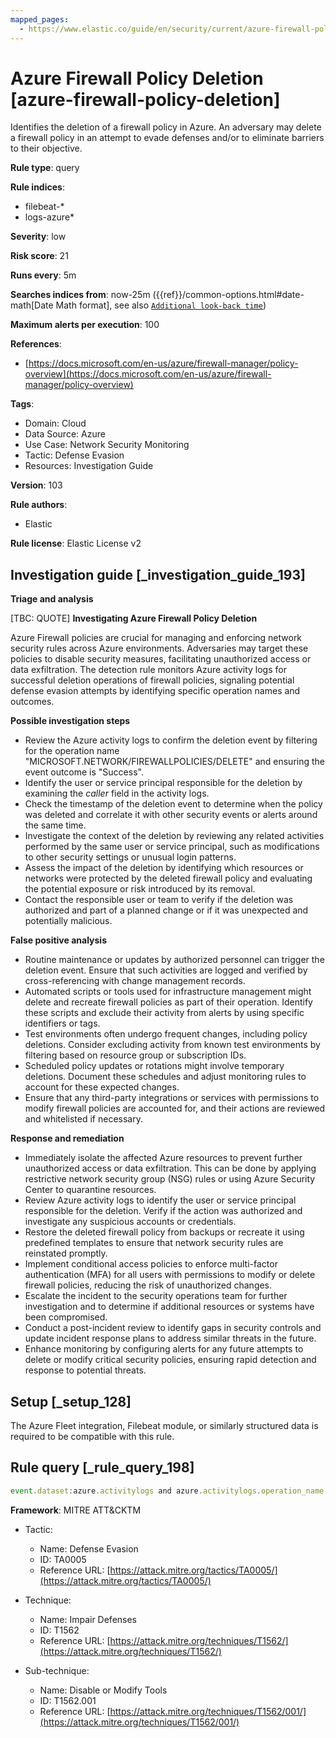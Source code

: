 ```yaml
---
mapped_pages:
  - https://www.elastic.co/guide/en/security/current/azure-firewall-policy-deletion.html
---
```


# Azure Firewall Policy Deletion [azure-firewall-policy-deletion]

Identifies the deletion of a firewall policy in Azure. An adversary may delete a firewall policy in an attempt to evade defenses and/or to eliminate barriers to their objective.

**Rule type**: query

**Rule indices**:

* filebeat-*
* logs-azure*

**Severity**: low

**Risk score**: 21

**Runs every**: 5m

**Searches indices from**: now-25m ({{ref}}/common-options.html#date-math[Date Math format], see also [`Additional look-back time`](docs-content://solutions/security/detect-and-alert/create-detection-rule.md#rule-schedule))

**Maximum alerts per execution**: 100

**References**:

* [https://docs.microsoft.com/en-us/azure/firewall-manager/policy-overview](https://docs.microsoft.com/en-us/azure/firewall-manager/policy-overview)

**Tags**:

* Domain: Cloud
* Data Source: Azure
* Use Case: Network Security Monitoring
* Tactic: Defense Evasion
* Resources: Investigation Guide

**Version**: 103

**Rule authors**:

* Elastic

**Rule license**: Elastic License v2

## Investigation guide [_investigation_guide_193]

**Triage and analysis**

[TBC: QUOTE]
**Investigating Azure Firewall Policy Deletion**

Azure Firewall policies are crucial for managing and enforcing network security rules across Azure environments. Adversaries may target these policies to disable security measures, facilitating unauthorized access or data exfiltration. The detection rule monitors Azure activity logs for successful deletion operations of firewall policies, signaling potential defense evasion attempts by identifying specific operation names and outcomes.

**Possible investigation steps**

* Review the Azure activity logs to confirm the deletion event by filtering for the operation name "MICROSOFT.NETWORK/FIREWALLPOLICIES/DELETE" and ensuring the event outcome is "Success".
* Identify the user or service principal responsible for the deletion by examining the *caller* field in the activity logs.
* Check the timestamp of the deletion event to determine when the policy was deleted and correlate it with other security events or alerts around the same time.
* Investigate the context of the deletion by reviewing any related activities performed by the same user or service principal, such as modifications to other security settings or unusual login patterns.
* Assess the impact of the deletion by identifying which resources or networks were protected by the deleted firewall policy and evaluating the potential exposure or risk introduced by its removal.
* Contact the responsible user or team to verify if the deletion was authorized and part of a planned change or if it was unexpected and potentially malicious.

**False positive analysis**

* Routine maintenance or updates by authorized personnel can trigger the deletion event. Ensure that such activities are logged and verified by cross-referencing with change management records.
* Automated scripts or tools used for infrastructure management might delete and recreate firewall policies as part of their operation. Identify these scripts and exclude their activity from alerts by using specific identifiers or tags.
* Test environments often undergo frequent changes, including policy deletions. Consider excluding activity from known test environments by filtering based on resource group or subscription IDs.
* Scheduled policy updates or rotations might involve temporary deletions. Document these schedules and adjust monitoring rules to account for these expected changes.
* Ensure that any third-party integrations or services with permissions to modify firewall policies are accounted for, and their actions are reviewed and whitelisted if necessary.

**Response and remediation**

* Immediately isolate the affected Azure resources to prevent further unauthorized access or data exfiltration. This can be done by applying restrictive network security group (NSG) rules or using Azure Security Center to quarantine resources.
* Review Azure activity logs to identify the user or service principal responsible for the deletion. Verify if the action was authorized and investigate any suspicious accounts or credentials.
* Restore the deleted firewall policy from backups or recreate it using predefined templates to ensure that network security rules are reinstated promptly.
* Implement conditional access policies to enforce multi-factor authentication (MFA) for all users with permissions to modify or delete firewall policies, reducing the risk of unauthorized changes.
* Escalate the incident to the security operations team for further investigation and to determine if additional resources or systems have been compromised.
* Conduct a post-incident review to identify gaps in security controls and update incident response plans to address similar threats in the future.
* Enhance monitoring by configuring alerts for any future attempts to delete or modify critical security policies, ensuring rapid detection and response to potential threats.


## Setup [_setup_128]

The Azure Fleet integration, Filebeat module, or similarly structured data is required to be compatible with this rule.


## Rule query [_rule_query_198]

```js
event.dataset:azure.activitylogs and azure.activitylogs.operation_name:"MICROSOFT.NETWORK/FIREWALLPOLICIES/DELETE" and event.outcome:(Success or success)
```

**Framework**: MITRE ATT&CKTM

* Tactic:

    * Name: Defense Evasion
    * ID: TA0005
    * Reference URL: [https://attack.mitre.org/tactics/TA0005/](https://attack.mitre.org/tactics/TA0005/)

* Technique:

    * Name: Impair Defenses
    * ID: T1562
    * Reference URL: [https://attack.mitre.org/techniques/T1562/](https://attack.mitre.org/techniques/T1562/)

* Sub-technique:

    * Name: Disable or Modify Tools
    * ID: T1562.001
    * Reference URL: [https://attack.mitre.org/techniques/T1562/001/](https://attack.mitre.org/techniques/T1562/001/)



